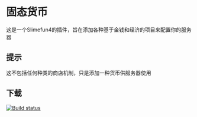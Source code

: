 # 固态货币
这是一个Slimefun4的插件，旨在添加各种基于金钱和经济的项目来配置你的服务器

## 提示
这不包括任何种类的商店机制，只是添加一种货币供服务器使用

## 下载
  <a href="https://builds.guizhanss.net/haiman233/Money-and-Things-SLIMEFUN-CN/main">
    <img src="https://builds.guizhanss.net/f/haiman233/Money-and-Things-SLIMEFUN-CN/main/badge.svg" alt="Build status"/>
  </a>
</p>
